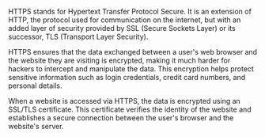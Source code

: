 HTTPS stands for Hypertext Transfer Protocol Secure. It is an extension of HTTP, the protocol used for communication on the internet, but with an added layer of security provided by SSL (Secure Sockets Layer) or its successor, TLS (Transport Layer Security). 

HTTPS ensures that the data exchanged between a user's web browser and the website they are visiting is encrypted, making it much harder for hackers to intercept and manipulate the data. This encryption helps protect sensitive information such as login credentials, credit card numbers, and personal details.

When a website is accessed via HTTPS, the data is encrypted using an SSL/TLS certificate. This certificate verifies the identity of the website and establishes a secure connection between the user's browser and the website's server.